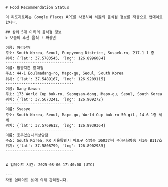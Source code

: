 
    # Food Recommendation Status

    이 리포지토리는 Google Places API를 사용하여 서울의 음식점 정보를 자동으로 업데이트합니다.

    ## 상위 5개 이하의 음식점 정보
    > 오늘의 추천 음식 : 짜장면

	이름: 아리산채
	주소: South Korea, Seoul, Eunpyeong District, Susaek-ro, 217-1 1 층
	위치: {'lat': 37.5783545, 'lng': 126.8996084}
	------------------------------
	이름: 짬뽕지존 홍대점
	주소: 44-1 Eoulmadang-ro, Mapo-gu, Seoul, South Korea
	위치: {'lat': 37.5489167, 'lng': 126.9209115}
	------------------------------
	이름: Dang-Gawon
	주소: 173 World Cup buk-ro, Seongsan-dong, Mapo-gu, Seoul, South Korea
	위치: {'lat': 37.5673241, 'lng': 126.909272}
	------------------------------
	이름: Syesye
	주소: South Korea, Seoul, Mapo-gu, World Cup buk-ro 50-gil, 14-6 1층 셰셰
	위치: {'lat': 37.5769612, 'lng': 126.8939364}
	------------------------------
	이름: 용무있습니까상암점
	주소: South Korea, KR 서울특별시 마포구 상암동 1603번지 주)문화방송 지1층 B117호
	위치: {'lat': 37.5808799, 'lng': 126.8902985}
	------------------------------


    ⏳ 업데이트 시간: 2025-08-06 17:40:00 (UTC)

    ---
    자동 업데이트 봇에 의해 관리됩니다.
    